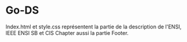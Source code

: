 # Go-DS
Index.html et style.css représentent la partie de la description de l'ENSI, IEEE ENSI SB et CIS Chapter aussi la partie Footer.
